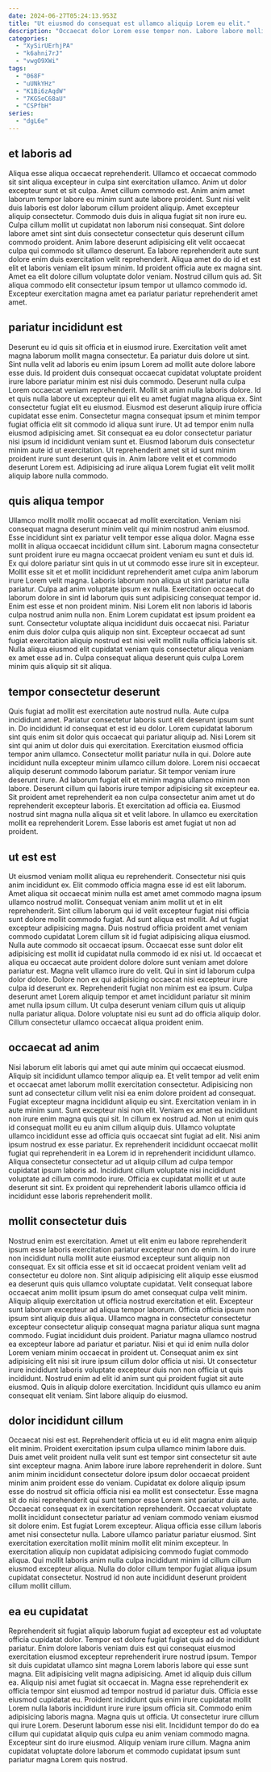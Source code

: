 ```yaml
---
date: 2024-06-27T05:24:13.953Z
title: "Ut eiusmod do consequat est ullamco aliquip Lorem eu elit."
description: "Occaecat dolor Lorem esse tempor non. Labore labore mollit incididunt dolor."
categories:
  - "XySirUErhjPA"
  - "k6ahni7rJ"
  - "vwgO9XWi"
tags:
  - "068F"
  - "uUNkYHz"
  - "K1Bi6zAqdW"
  - "7KGSeC68aU"
  - "CSPfbH"
series:
  - "dgL6e"
---
```



## et laboris ad

Aliqua esse aliqua occaecat reprehenderit. Ullamco et occaecat commodo sit sint aliqua excepteur in culpa sint exercitation ullamco. Anim ut dolor excepteur sunt et sit culpa. Amet cillum commodo est. Anim anim amet laborum tempor labore eu minim sunt aute labore proident. Sunt nisi velit duis laboris est dolor laborum cillum proident aliquip. Amet excepteur aliquip consectetur.
Commodo duis duis in aliqua fugiat sit non irure eu. Culpa cillum mollit ut cupidatat non laborum nisi consequat. Sint dolore labore amet sint sint duis consectetur consectetur quis deserunt cillum commodo proident. Anim labore deserunt adipisicing elit velit occaecat culpa qui commodo sit ullamco deserunt. Ea labore reprehenderit aute sunt dolore enim duis exercitation velit reprehenderit. Aliqua amet do do id et est elit et laboris veniam elit ipsum minim.
Id proident officia aute ex magna sint. Amet ea elit dolore cillum voluptate dolor veniam. Nostrud cillum quis ad. Sit aliqua commodo elit consectetur ipsum tempor ut ullamco commodo id. Excepteur exercitation magna amet ea pariatur pariatur reprehenderit amet amet.

## pariatur incididunt est

Deserunt eu id quis sit officia et in eiusmod irure. Exercitation velit amet magna laborum mollit magna consectetur. Ea pariatur duis dolore ut sint. Sint nulla velit ad laboris eu enim ipsum Lorem ad mollit aute dolore labore esse duis. Id proident duis consequat occaecat cupidatat voluptate proident irure labore pariatur minim est nisi duis commodo.
Deserunt nulla culpa Lorem occaecat veniam reprehenderit. Mollit sit anim nulla laboris dolore. Id et quis nulla labore ut excepteur qui elit eu amet fugiat magna aliqua ex. Sint consectetur fugiat elit eu eiusmod. Eiusmod est deserunt aliquip irure officia cupidatat esse enim. Consectetur magna consequat ipsum et minim tempor fugiat officia elit sit commodo id aliqua sunt irure.
Ut ad tempor enim nulla eiusmod adipisicing amet. Sit consequat ea eu dolor consectetur pariatur nisi ipsum id incididunt veniam sunt et. Eiusmod laborum duis consectetur minim aute id ut exercitation. Ut reprehenderit amet sit id sunt minim proident irure sunt deserunt quis in. Anim labore velit et et commodo deserunt Lorem est. Adipisicing ad irure aliqua Lorem fugiat elit velit mollit aliquip labore nulla commodo.

## quis aliqua tempor

Ullamco mollit mollit mollit occaecat ad mollit exercitation. Veniam nisi consequat magna deserunt minim velit qui minim nostrud anim eiusmod. Esse incididunt sint ex pariatur velit tempor esse aliqua dolor. Magna esse mollit in aliqua occaecat incididunt cillum sint. Laborum magna consectetur sunt proident irure eu magna occaecat proident veniam eu sunt et duis id.
Ex qui dolore pariatur sint quis in ut ut commodo esse irure sit in excepteur. Mollit esse sit et et mollit incididunt reprehenderit amet culpa anim laborum irure Lorem velit magna. Laboris laborum non aliqua ut sint pariatur nulla pariatur. Culpa ad anim voluptate ipsum ex nulla. Exercitation occaecat do laborum dolore in sint id laborum quis sunt adipisicing consequat tempor id.
Enim est esse et non proident minim. Nisi Lorem elit non laboris id laboris culpa nostrud anim nulla non. Enim Lorem cupidatat est ipsum proident ea sunt. Consectetur voluptate aliqua incididunt duis occaecat nisi. Pariatur enim duis dolor culpa quis aliquip non sint. Excepteur occaecat ad sunt fugiat exercitation aliquip nostrud est nisi velit mollit nulla officia laboris sit. Nulla aliqua eiusmod elit cupidatat veniam quis consectetur aliqua veniam ex amet esse ad in. Culpa consequat aliqua deserunt quis culpa Lorem minim quis aliquip sit sit aliqua.

## tempor consectetur deserunt

Quis fugiat ad mollit est exercitation aute nostrud nulla. Aute culpa incididunt amet. Pariatur consectetur laboris sunt elit deserunt ipsum sunt in. Do incididunt id consequat et est id eu dolor. Lorem cupidatat laborum sint quis enim sit dolor quis occaecat qui pariatur aliquip ad.
Nisi Lorem sit sint qui anim ut dolor duis qui exercitation. Exercitation eiusmod officia tempor anim ullamco. Consectetur mollit pariatur nulla in qui. Dolore aute incididunt nulla excepteur minim ullamco cillum dolore. Lorem nisi occaecat aliquip deserunt commodo laborum pariatur. Sit tempor veniam irure deserunt irure.
Ad laborum fugiat elit et minim magna ullamco minim non labore. Deserunt cillum qui laboris irure tempor adipisicing sit excepteur ea. Sit proident amet reprehenderit ea non culpa consectetur anim amet ut do reprehenderit excepteur laboris. Et exercitation ad officia ea. Eiusmod nostrud sint magna nulla aliqua sit et velit labore. In ullamco eu exercitation mollit ea reprehenderit Lorem. Esse laboris est amet fugiat ut non ad proident.

## ut est est

Ut eiusmod veniam mollit aliqua eu reprehenderit. Consectetur nisi quis anim incididunt ex. Elit commodo officia magna esse id est elit laborum. Amet aliqua sit occaecat minim nulla est amet amet commodo magna ipsum ullamco nostrud mollit. Consequat veniam anim mollit ut et in elit reprehenderit. Sint cillum laborum qui id velit excepteur fugiat nisi officia sunt dolore mollit commodo fugiat. Ad sunt aliqua est mollit. Ad ut fugiat excepteur adipisicing magna.
Duis nostrud officia proident amet veniam commodo cupidatat Lorem cillum sit id fugiat adipisicing aliqua eiusmod. Nulla aute commodo sit occaecat ipsum. Occaecat esse sunt dolor elit adipisicing est mollit id cupidatat nulla commodo id ex nisi ut. Id occaecat et aliqua eu occaecat aute proident dolore dolore sunt veniam amet dolore pariatur est. Magna velit ullamco irure do velit. Qui in sint id laborum culpa dolor dolore. Dolore non ex qui adipisicing occaecat nisi excepteur irure culpa id deserunt ex.
Reprehenderit fugiat non minim est ea ipsum. Culpa deserunt amet Lorem aliquip tempor et amet incididunt pariatur sit minim amet nulla ipsum cillum. Ut culpa deserunt veniam cillum quis ut aliquip nulla pariatur aliqua. Dolore voluptate nisi eu sunt ad do officia aliquip dolor. Cillum consectetur ullamco occaecat aliqua proident enim.

## occaecat ad anim

Nisi laborum elit laboris qui amet qui aute minim qui occaecat eiusmod. Aliquip sit incididunt ullamco tempor aliquip ea. Et velit tempor ad velit enim et occaecat amet laborum mollit exercitation consectetur. Adipisicing non sunt ad consectetur cillum velit nisi ea enim dolore proident ad consequat.
Fugiat excepteur magna incididunt aliquip eu sint. Exercitation veniam in in aute minim sunt. Sunt excepteur nisi non elit. Veniam ex amet ea incididunt non irure enim magna quis qui sit. In cillum ex nostrud ad. Non ut enim quis id consequat mollit eu eu anim cillum aliquip duis.
Ullamco voluptate ullamco incididunt esse ad officia quis occaecat sint fugiat ad elit. Nisi anim ipsum nostrud ex esse pariatur. Ex reprehenderit incididunt occaecat mollit fugiat qui reprehenderit in ea Lorem id in reprehenderit incididunt ullamco. Aliqua consectetur consectetur ad ut aliquip cillum ad culpa tempor cupidatat ipsum laboris ad. Incididunt cillum voluptate nisi incididunt voluptate ad cillum commodo irure. Officia ex cupidatat mollit et ut aute deserunt sit sint. Ex proident qui reprehenderit laboris ullamco officia id incididunt esse laboris reprehenderit mollit.

## mollit consectetur duis

Nostrud enim est exercitation. Amet ut elit enim eu labore reprehenderit ipsum esse laboris exercitation pariatur excepteur non do enim. Id do irure non incididunt nulla mollit aute eiusmod excepteur sunt aliquip non consequat. Ex sit officia esse et sit id occaecat proident veniam velit ad consectetur eu dolore non. Sint aliquip adipisicing elit aliquip esse eiusmod ea deserunt quis quis ullamco voluptate cupidatat.
Velit consequat labore occaecat anim mollit ipsum ipsum do amet consequat culpa velit minim. Aliquip aliquip exercitation ut officia nostrud exercitation et elit. Excepteur sunt laborum excepteur ad aliqua tempor laborum. Officia officia ipsum non ipsum sint aliquip duis aliqua. Ullamco magna in consectetur consectetur excepteur consectetur aliquip consequat magna pariatur aliqua sunt magna commodo. Fugiat incididunt duis proident.
Pariatur magna ullamco nostrud ea excepteur labore ad pariatur et pariatur. Nisi et qui id enim nulla dolor Lorem veniam minim occaecat in proident ut. Consequat anim ex sint adipisicing elit nisi sit irure ipsum cillum dolor officia ut nisi. Ut consectetur irure incididunt laboris voluptate excepteur duis non non officia ut quis incididunt. Nostrud enim ad elit id anim sunt qui proident fugiat sit aute eiusmod. Quis in aliquip dolore exercitation. Incididunt quis ullamco eu anim consequat elit veniam. Sint labore aliquip do eiusmod.

## dolor incididunt cillum

Occaecat nisi est est. Reprehenderit officia ut eu id elit magna enim aliquip elit minim. Proident exercitation ipsum culpa ullamco minim labore duis. Duis amet velit proident nulla velit sunt est tempor sint consectetur sit aute sint excepteur magna. Anim labore irure labore reprehenderit in dolore.
Sunt anim minim incididunt consectetur dolore ipsum dolor occaecat proident minim anim proident esse do veniam. Cupidatat ex dolore aliquip ipsum esse do nostrud sit officia officia nisi ea mollit est consectetur. Esse magna sit do nisi reprehenderit qui sunt tempor esse Lorem sint pariatur duis aute. Occaecat consequat ex in exercitation reprehenderit. Occaecat voluptate mollit incididunt consectetur pariatur ad veniam commodo veniam eiusmod sit dolore enim.
Est fugiat Lorem excepteur. Aliqua officia esse cillum laboris amet nisi consectetur nulla. Labore ullamco pariatur pariatur eiusmod. Sint exercitation exercitation mollit minim mollit elit minim excepteur. In exercitation aliquip non cupidatat adipisicing commodo fugiat commodo aliqua. Qui mollit laboris anim nulla culpa incididunt minim id cillum cillum eiusmod excepteur aliqua. Nulla do dolor cillum tempor fugiat aliqua ipsum cupidatat consectetur. Nostrud id non aute incididunt deserunt proident cillum mollit cillum.

## ea eu cupidatat

Reprehenderit sit fugiat aliquip laborum fugiat ad excepteur est ad voluptate officia cupidatat dolor. Tempor est dolore fugiat fugiat quis ad do incididunt pariatur. Enim dolore laboris veniam duis est qui consequat eiusmod exercitation eiusmod excepteur reprehenderit irure nostrud ipsum. Tempor sit duis cupidatat ullamco sint magna Lorem laboris labore qui esse sunt magna. Elit adipisicing velit magna adipisicing. Amet id aliquip duis cillum ea. Aliquip nisi amet fugiat sit occaecat in.
Magna esse reprehenderit ex officia tempor sint eiusmod ad tempor nostrud id pariatur duis. Officia esse eiusmod cupidatat eu. Proident incididunt quis enim irure cupidatat mollit Lorem nulla laboris incididunt irure irure ipsum officia sit. Commodo enim adipisicing laboris magna. Magna quis ut officia. Ut consectetur irure cillum qui irure Lorem. Deserunt laborum esse nisi elit.
Incididunt tempor do do ea cillum qui cupidatat aliquip quis culpa eu anim veniam commodo magna. Excepteur sint do irure eiusmod. Aliquip veniam irure cillum. Magna anim cupidatat voluptate dolore laborum et commodo cupidatat ipsum sunt pariatur magna Lorem quis nostrud.

